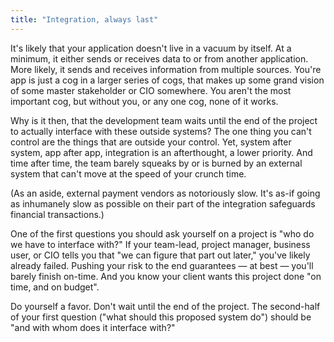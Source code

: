 ```yaml
---
title: "Integration, always last"
---
```



It's likely that your application doesn't live in a vacuum by itself. At a minimum, it either sends or receives data to or from another application. More likely, it sends and receives information from multiple sources. You're app is just a cog in a larger series of cogs, that makes up some grand vision of some master stakeholder or CIO somewhere. You aren't the most important cog, but without you, or any one cog, none of it works.

Why is it then, that the development team waits until the end of the project to actually interface with these outside systems? The one thing you can't control are the things that are outside your control. Yet, system after system, app after app, integration is an afterthought, a lower priority. And time after time, the team barely squeaks by or is burned by an external system that can't move at the speed of your crunch time.

(As an aside, external payment vendors as notoriously slow. It's as-if going as inhumanely slow as possible on their part of the integration safeguards financial transactions.)

One of the first questions you should ask yourself on a project is "who do we have to interface with?" If your team-lead, project manager, business user, or CIO tells you that "we can figure that part out later," you've likely already failed. Pushing your risk to the end guarantees — at best — you'll barely finish on-time. And you know your client wants this project done "on time, and on budget".

Do yourself a favor. Don't wait until the end of the project. The second-half of your first question ("what should this proposed system do") should be "and with whom does it interface with?"